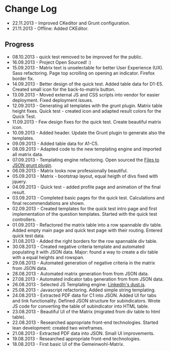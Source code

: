 # Change Log

* 22.11.2013 - Improved CKeditor and Grunt configuration.
* 21.11.2013 - Offline: Added CKEditor.

## Progress

 * 08.10.2013 - quick test removed to be improved for the public.
 * 16.09.2013 - Project Open Sourced! :)
 * 15.09.2013 - Matrix text is unselectable for better User Experience (UX). Sass refactoring. Page top scrolling on opening an indicator. Firefox border fix.
 * 14.09.2013 - Better design of the quick test. Added table data for D1-E5. Created small icon for the back-to-matrix button.
 * 13.09.2013 - Moved external JS and CSS scripts into vendor for easier deployment. Fixed deployment issues.
 * 12.09.2013 - Generating all templates with the grunt plugin. Matrix table height fixes. Quick test - created icon and adapted result colors for the Quick Test.
 * 11.09.2013 - Few design fixes for the quick test. Create beautiful matrix icon.
 * 10.09.2013 - Added header. Update the Grunt plugin to generate also the templates.
 * 09.09.2013 - Added table data for A1-C5.
 * 08.09.2013 - Adapted code to the new templating engine and imported all matrix data.
 * 07.09.2013 - Templating engine refactoring. Open sourced the [Files to JSON grunt plugin](https://github.com/sinnwerkstatt/grunt-files-to-json-appender).
 * 06.09.2013 - Matrix looks now professionally beautiful.
 * 05.09.2013 - Matrix - bootstrap layout, equal heigth of divs fixed with jquery.
 * 04.09.2013 - Quick test - added profile page and animation of the final result.
 * 03.09.2013 - Completed basic pages for the quick test. Calculations and final recommendations are shown.
 * 02.09.2013 - Created templates for the quick test intro page and first implementation of the question templates. Started with the quick test controllers.
 * 01.09.2013 - Refactored the matrix table into a row spannable div table. Added empty main page and quick test page with their routing. Entered quick test data.
 * 31.08.2013 - Added the right borders for the row spannable div table.
 * 30.08.2013 - Created negative criteria template and automated populating it with JSON data. Major: found a way to create a div table with a equal heights and rowspan.
 * 29.08.2013 - Automated generation of negative criteria in the matrix from JSON data.
 * 28.08.2013 - Automated matrix generation from from JSON data.
 * 27.08.2013 - Automated indicator tabs generation from from JSON data.
 * 26.08.2013 - Selected JS Templating engine: [LinkedIn's dust.js](http://linkedin.github.io/dustjs/).
 * 25.08.2013 - Javascript refactoring. Added simple string templating.
 * 24.08.2013 - Extracted PDF data for C1 into JSON. Added UI for tabs and link functionality. Defined JSON structure for subindicators. Wrote JS code for converting the table of subindicator into HTML table.
 * 23.08.2013 - Beautiful UI of the Matrix (migrated from div table to html table).
 * 22.08.2013 - Researched appropriate front-end technologies. Started lean development: created two wireframes.
 * 21.08.2013 - Extracted PDF data into JSON. Small UI improvements.
 * 19.08.2013 - Researched appropriate front-end technologies.
 * 18.08.2013 - First basic UI of the Gemeinwohl-Matrix.

